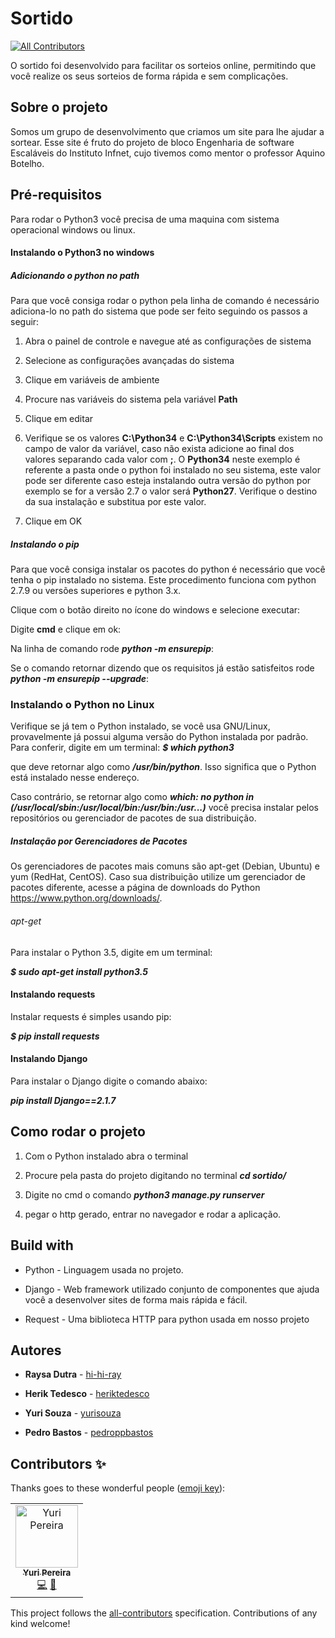 # Sortido
[![All Contributors](https://img.shields.io/badge/all_contributors-1-orange.svg?style=flat-square)](#contributors)

O sortido foi desenvolvido para facilitar os sorteios online, permitindo que você realize os seus sorteios de forma rápida e sem complicações.

## Sobre o projeto

Somos um grupo de desenvolvimento que criamos um site para lhe ajudar a sortear.
Esse site é fruto do projeto de bloco Engenharia de software Escaláveis do Instituto Infnet, cujo tivemos como mentor o professor Aquino Botelho.

## Pré-requisitos

Para rodar o Python3 você precisa de uma maquina com sistema operacional windows ou linux.

#### Instalando o Python3 no windows

##### Adicionando o python no path
Para que você consiga rodar o python pela linha de comando é necessário adiciona-lo no path do sistema que pode ser feito seguindo os passos a seguir:

1. Abra o painel de controle e navegue até as configurações de sistema

2. Selecione as configurações avançadas do sistema

3. Clique em variáveis de ambiente

4. Procure nas variáveis do sistema pela variável **Path**

5. Clique em editar

6. Verifique se os valores **C:\Python34** e **C:\Python34\Scripts** existem no campo de valor da variável, caso não exista adicione ao final dos valores separando cada valor com **;**. O **Python34** neste exemplo é referente a pasta onde o python foi instalado no seu sistema, este valor pode ser diferente caso esteja instalando outra versão do python por exemplo se for a versão 2.7 o valor será **Python27**. Verifique o destino da sua instalação e substitua por este valor.

7. Clique em OK

##### Instalando o pip

Para que você consiga instalar os pacotes do python é necessário que você tenha o pip instalado no sistema. Este procedimento funciona com python 2.7.9 ou versões superiores e python 3.x.

Clique com o botão direito no ícone do windows e selecione executar:

Digite **cmd** e clique em ok:

Na linha de comando rode **_python -m ensurepip_**:

Se o comando retornar dizendo que os requisitos já estão satisfeitos rode **_python -m ensurepip --upgrade_**:

### Instalando o Python no Linux

Verifique se já tem o Python instalado, se você usa GNU/Linux, provavelmente já possui alguma versão do Python instalada por padrão. Para conferir, digite em um terminal:
**_$ which python3_**

que deve retornar algo como **_/usr/bin/python_**. Isso significa que o Python está instalado nesse endereço.

Caso contrário, se retornar algo como **_which: no python in (/usr/local/sbin:/usr/local/bin:/usr/bin:/usr...)_** você precisa instalar pelos repositórios ou gerenciador de pacotes de sua distribuição.

##### Instalação por Gerenciadores de Pacotes

Os gerenciadores de pacotes mais comuns são apt-get (Debian, Ubuntu) e yum (RedHat, CentOS). Caso sua distribuição utilize um gerenciador de pacotes diferente, acesse a página de downloads do Python https://www.python.org/downloads/.

###### apt-get

Para instalar o Python 3.5, digite em um terminal:

**_$ sudo apt-get install python3.5_**

#### Instalando requests

Instalar requests é simples usando pip:

**_$ pip install requests_**

#### Instalando Django

Para instalar o Django digite o comando abaixo:

**_pip install Django==2.1.7_**

## Como rodar o projeto

1. Com o Python instalado abra o terminal

2. Procure pela pasta do projeto digitando no terminal **_cd sortido/_**

3. Digite no cmd o comando **_python3 manage.py runserver_**

4. pegar o http gerado, entrar no navegador e rodar a aplicação.

## Build with

* Python - Linguagem usada no projeto.

* Django - Web framework utilizado conjunto de componentes que ajuda você a desenvolver sites de forma mais rápida e fácil.

* Request - Uma biblioteca HTTP para python usada em nosso projeto

## Autores

* **Raysa Dutra** - [hi-hi-ray](https://github.com/hi-hi-ray)

* **Herik Tedesco** - [heriktedesco](https://github.com/heriktedesco)

* **Yuri Souza** - [yurisouza](https://github.com/yurisouza)

* **Pedro Bastos** - [pedroppbastos](https://github.com/pedroppbastos)

## Contributors ✨

Thanks goes to these wonderful people ([emoji key](https://allcontributors.org/docs/en/emoji-key)):

<!-- ALL-CONTRIBUTORS-LIST:START - Do not remove or modify this section -->
<!-- prettier-ignore -->
<table>
  <tr>
    <td align="center"><a href="https://github.com/yurisouza"><img src="https://avatars0.githubusercontent.com/u/10949463?v=4" width="100px;" alt="Yuri Pereira"/><br /><sub><b>Yuri Pereira</b></sub></a><br /><a href="https://github.com/hi-hi-ray/sortido/commits?author=yurisouza" title="Code">💻</a> <a href="#talk-yurisouza" title="Talks">📢</a></td>
  </tr>
</table>

<!-- ALL-CONTRIBUTORS-LIST:END -->

This project follows the [all-contributors](https://github.com/all-contributors/all-contributors) specification. Contributions of any kind welcome!